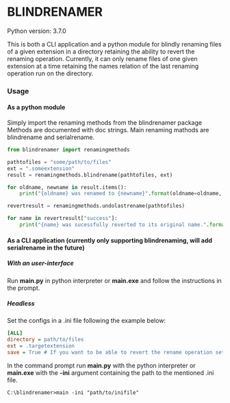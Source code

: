 # BLINDRENAMER
Python version: 3.7.0

This is both a CLI application and a python module for blindly renaming files of a given extension in a directory retaining the ability to revert the renaming operation.
Currently, it can only rename files of one given extension at a time retaining the names relation of the last renaming operation run on the directory.

### Usage
#### As a python module
Simply import the renaming methods from the blindrenamer package
Methods are documented with doc strings.
Main renaming mathods are blindrename and serialrename.
```python
from blindrenamer import renamingmethods

pathtofiles = "some/path/to/files"
ext = ".someextension"
result = renamingmethods.blindrename(pathtofiles, ext)

for oldname, newname in result.items():
    print("{oldname} was renamed to {newname}".format(oldname=oldname, newname=newname))

revertresult = renamingmethods.undolastrename(pathtofiles)

for name in revertresult["success"]:
    print("{name} was sucessfully reverted to its original name.".format(name=name))
```
#### As a CLI application (currently only supporting blindrenaming, will add serialrename in the future)
##### With an user-interface
Run **main.py** in python interpreter or **main.exe** and follow the instructions in the prompt.
##### Headless
Set the configs in a .ini file following the example below:
```ini
[ALL]
directory = path/to/files
ext = .targetextension
save = True # If you want to be able to revert the rename operation set it to True.
```
In the command prompt run **main.py** with the python interpreter or **main.exe** with the **-ini** argument containing the path to the mentioned .ini file.
```
C:\blindrenamer>main -ini "path/to/inifile"
```